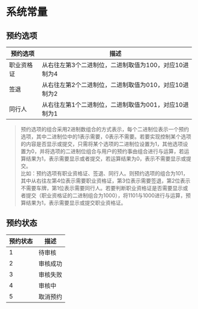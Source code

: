 # 系统常量

## 预约选项

| 预约选项 | 描述 |
| --- | --- |
| 职业资格证 | 从右往左第3个二进制位，二进制取值为100，对应10进制为4 |
| 签退 | 从右往左第2个二进制位，二进制取值为010，对应10进制为2 |
| 同行人 | 从右往左第1个二进制位，二进制取值为001，对应10进制为1 |

> 预约选项的组合采用2进制数组合的方式表示，每个二进制位表示一个预约选项，其中二进制位中的1表示需要，0表示不需要。若要实现控制某个选项的内容是否显示或提交，只需将某个选项的二进制位设置为1，其他选项设置为0，并将选项的二进制位组合与用户的预约事由组合进行与运算，若运算结果为1，表示需要显示或者提交，若运算结果为0，表示不需要显示或提交。  
> 比如：预约选项有职业资格证、签退、同行人。则预约选项的组合为101，其中从右往左第4位表示需要职业资格证，第3位表示需要签退，第2位表示不需要车牌，第1位表示需要同行人。若要判断职业资格证是否需要显示或者提交（职业资格证的二进制组合为1000），将1101与1000进行与运算，预算结果为1，表示需要显示或提交职业资格证。

## 预约状态

| 预约状态 | 描述 |
| --- | --- |
| 1 | 待审核 |
| 2 | 审核成功 |
| 3 | 审核失败 |
| 4 | 审核中 |
| 5 | 取消预约 |



